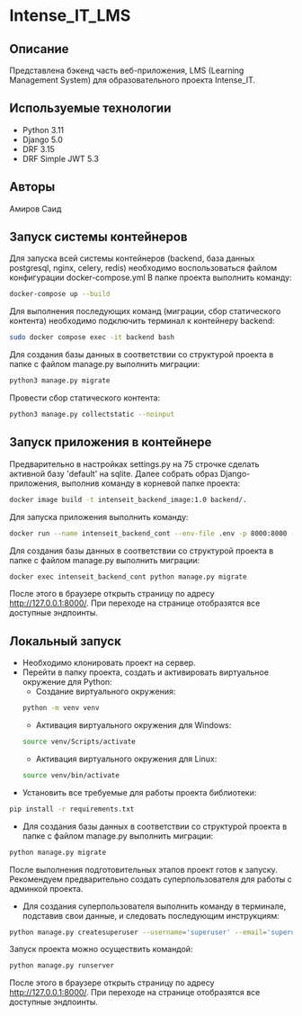 # Intense_IT_LMS


## Описание
Представлена бэкенд часть веб-приложения, LMS (Learning Management System) для образовательного проекта Intense_IT.


## Используемые технологии
- Python 3.11
- Django 5.0
- DRF 3.15
- DRF Simple JWT 5.3


## Авторы
Амиров Саид


## Запуск системы контейнеров
Для запуска всей системы контейнеров (backend, база данных postgresql, nginx, celery, redis) необходимо воспользоваться файлом конфигурации docker-compose.yml
В папке проекта выполнить команду:
```sh
docker-compose up --build
```
Для выполнения последующих команд (миграции, сбор статического контента) необходимо подключить терминал к контейнеру backend:
```sh
sudo docker compose exec -it backend bash
```
Для создания базы данных в соответствии со структурой проекта в папке с файлом manage.py выполнить миграции:
```sh
python3 manage.py migrate
```
Провести сбор статического контента:
```sh
python3 manage.py collectstatic --noinput
```


## Запуск приложения в контейнере
Предварительно в настройках settings.py на 75 строчке сделать активной базу 'default' на sqlite.
Далее собрать образ Django-приложения, выполнив команду в корневой папке проекта:
```sh
docker image build -t intenseit_backend_image:1.0 backend/.
```
Для запуска приложения выполнить команду:
```sh
docker run --name intenseit_backend_cont --env-file .env -p 8000:8000 --rm intenseit_backend_image:1.0
```
Для создания базы данных в соответствии со структурой проекта в папке с файлом manage.py выполнить миграции:
```sh
docker exec intenseit_backend_cont python manage.py migrate 
```

После этого в браузере открыть страницу по адресу http://127.0.0.1:8000/. При переходе на странице отобразятся все доступные эндпоинты.


## Локальный запуск
- Необходимо клонировать проект на сервер.
- Перейти в папку проекта, создать и активировать виртуальное окружение для Python:
  - Создание виртуального окружения:
   ```sh
   python -m venv venv
   ```
  - Активация виртуального окружения для Windows:
   ```sh
   source venv/Scripts/activate
   ```
  - Активация виртуального окружения для Linux:
   ```sh
   source venv/bin/activate
   ```
- Установить все требуемые для работы проекта библиотеки:
```sh
pip install -r requirements.txt
```
- Для создания базы данных в соответствии со структурой проекта в папке с файлом manage.py выполнить миграции:
```sh
python manage.py migrate
```

После выполнения подготовительных этапов проект готов к запуску. Рекомендуем предварительно создать суперпользователя для работы с админкой проекта.
- Для создания суперпользователя выполнить команду в терминале, подставив свои данные, и следовать последующим инструкциям:
```sh
python manage.py createsuperuser --username='superuser' --email='superuser@mail.ru'
```

Запуск проекта можно осуществить командой:
```sh
python manage.py runserver
```

После этого в браузере открыть страницу по адресу http://127.0.0.1:8000/. При переходе на странице отобразятся все доступные эндпоинты.

